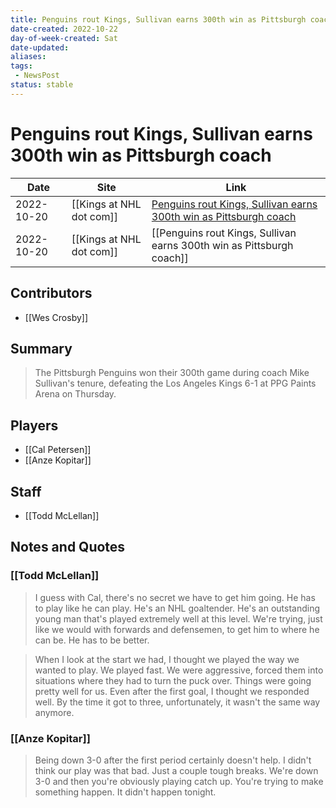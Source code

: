 ```yaml
---
title: Penguins rout Kings, Sullivan earns 300th win as Pittsburgh coach
date-created: 2022-10-22
day-of-week-created: Sat
date-updated: 
aliases: 
tags:
 - NewsPost
status: stable
---
```


# Penguins rout Kings, Sullivan earns 300th win as Pittsburgh coach

| Date       | Site                 | Link                                                                                                                                                       |
| ---------- | -------------------- | ---------------------------------------------------------------------------------------------------------------------------------------------------------- |
| 2022-10-20 | [[Kings at NHL dot com]] | [Penguins rout Kings, Sullivan earns 300th win as Pittsburgh coach](https://www.nhl.com/news/los-angeles-kings-pittsburgh-penguins-game-recap/c-336230268) |
| 2022-10-20 | [[Kings at NHL dot com]] | [[Penguins rout Kings, Sullivan earns 300th win as Pittsburgh coach]]                                                                                      |

## Contributors
- [[Wes Crosby]]


## Summary
> The Pittsburgh Penguins won their 300th game during coach Mike Sullivan's tenure, defeating the Los Angeles Kings 6-1 at PPG Paints Arena on Thursday. 


## Players
- [[Cal Petersen]]
- [[Anze Kopitar]]


## Staff
- [[Todd McLellan]]


## Notes and Quotes
### [[Todd McLellan]]
> I guess with Cal, there's no secret we have to get him going. He has to play like he can play. He's an NHL goaltender. He's an outstanding young man that's played extremely well at this level. We're trying, just like we would with forwards and defensemen, to get him to where he can be. He has to be better.

> When I look at the start we had, I thought we played the way we wanted to play. We played fast. We were aggressive, forced them into situations where they had to turn the puck over. Things were going pretty well for us. Even after the first goal, I thought we responded well. By the time it got to three, unfortunately, it wasn't the same way anymore.

### [[Anze Kopitar]]
> Being down 3-0 after the first period certainly doesn't help. I didn't think our play was that bad. Just a couple tough breaks. We're down 3-0 and then you're obviously playing catch up. You're trying to make something happen. It didn't happen tonight.

